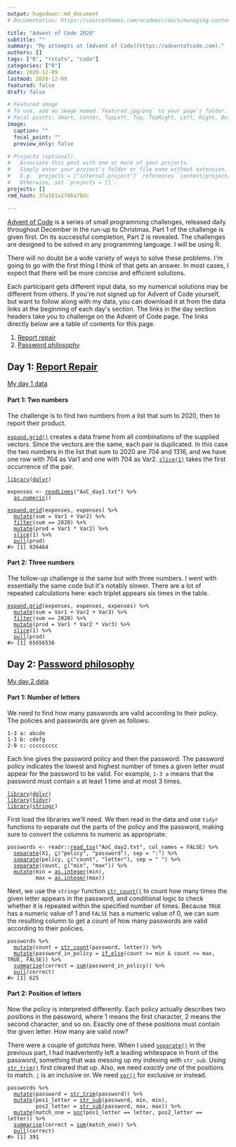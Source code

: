 ```yaml
---
output: hugodown::md_document
# Documentation: https://sourcethemes.com/academic/docs/managing-content/

title: "Advent of Code 2020"
subtitle: ""
summary: "My attempts at [Advent of Code](https://adventofcode.com)."
authors: []
tags: ["R", "rstats", "code"]
categories: ["R"]
date: 2020-12-09
lastmod: 2020-12-09
featured: false
draft: false

# Featured image
# To use, add an image named `featured.jpg/png` to your page's folder.
# Focal points: Smart, Center, TopLeft, Top, TopRight, Left, Right, BottomLeft, Bottom, BottomRight.
image:
  caption: ""
  focal_point: ""
  preview_only: false

# Projects (optional).
#   Associate this post with one or more of your projects.
#   Simply enter your project's folder or file name without extension.
#   E.g. `projects = ["internal-project"]` references `content/project/deep-learning/index.md`.
#   Otherwise, set `projects = []`.
projects: []
rmd_hash: 37a161a2706a70dc

---
```


[Advent of Code](https://adventofcode.com) is a series of small programming challenges, released daily throughout December in the run-up to Christmas. Part 1 of the challenge is given first. On its successful completion, Part 2 is revealed. The challenges are designed to be solved in any programming language. I will be using R.

There will no doubt be a wide variety of ways to solve these problems. I'm going to go with the first thing I think of that gets an answer. In most cases, I expect that there will be more concise and efficient solutions.

Each participant gets different input data, so my numerical solutions may be different from others. If you're not signed up for Advent of Code yourself, but want to follow along with my data, you can download it at from the data links at the beginning of each day's section. The links in the day section headers take you to challenge on the Advent of Code page. The links directly below are a table of contents for this page.

1.  <a href="#day1">Report repair</a>
2.  <a href="#day2">Password philosophy</a>

<p>
<a id='day1'></a>
</p>

Day 1: [Report Repair](https://adventofcode.com/2020/day/1)
-----------------------------------------------------------

[My day 1 data](https://ellakaye.rbind.io/post/advent-of-code-2020/AoC_day1.txt)

#### Part 1: Two numbers

The challenge is to find two numbers from a list that sum to 2020, then to report their product.

[`expand.grid()`](https://rdrr.io/r/base/expand.grid.html) creates a data frame from all combinations of the supplied vectors. Since the vectors are the same, each pair is duplicated. In this case the two numbers in the list that sum to 2020 are 704 and 1316, and we have one row with 704 as Var1 and one with 704 as Var2. [`slice(1)`](https://dplyr.tidyverse.org/reference/slice.html) takes the first occurrence of the pair.

<div class="highlight">

<pre class='chroma'><code class='language-r' data-lang='r'><span class='nf'><a href='https://rdrr.io/r/base/library.html'>library</a></span>(<span class='k'><a href='https://dplyr.tidyverse.org'>dplyr</a></span>)

<span class='k'>expenses</span> <span class='o'>&lt;-</span> <span class='nf'><a href='https://rdrr.io/r/base/readLines.html'>readLines</a></span>(<span class='s'>"AoC_day1.txt"</span>) <span class='o'>%&gt;%</span>
  <span class='nf'><a href='https://rdrr.io/r/base/numeric.html'>as.numeric</a></span>()

<span class='nf'><a href='https://rdrr.io/r/base/expand.grid.html'>expand.grid</a></span>(<span class='k'>expenses</span>, <span class='k'>expenses</span>) <span class='o'>%&gt;%</span> 
  <span class='nf'><a href='https://dplyr.tidyverse.org/reference/mutate.html'>mutate</a></span>(sum = <span class='k'>Var1</span> <span class='o'>+</span> <span class='k'>Var2</span>) <span class='o'>%&gt;%</span>
  <span class='nf'><a href='https://dplyr.tidyverse.org/reference/filter.html'>filter</a></span>(<span class='k'>sum</span> <span class='o'>==</span> <span class='m'>2020</span>) <span class='o'>%&gt;%</span>
  <span class='nf'><a href='https://dplyr.tidyverse.org/reference/mutate.html'>mutate</a></span>(prod = <span class='k'>Var1</span> <span class='o'>*</span> <span class='k'>Var2</span>) <span class='o'>%&gt;%</span>
  <span class='nf'><a href='https://dplyr.tidyverse.org/reference/slice.html'>slice</a></span>(<span class='m'>1</span>) <span class='o'>%&gt;%</span>
  <span class='nf'><a href='https://dplyr.tidyverse.org/reference/pull.html'>pull</a></span>(<span class='k'>prod</span>)
<span class='c'>#&gt; [1] 926464</span></code></pre>

</div>

#### Part 2: Three numbers

The follow-up challenge is the same but with three numbers. I went with essentially the same code but it's notably slower. There are a lot of repeated calculations here: each triplet appears six times in the table.

<div class="highlight">

<pre class='chroma'><code class='language-r' data-lang='r'><span class='nf'><a href='https://rdrr.io/r/base/expand.grid.html'>expand.grid</a></span>(<span class='k'>expenses</span>, <span class='k'>expenses</span>, <span class='k'>expenses</span>) <span class='o'>%&gt;%</span> 
  <span class='nf'><a href='https://dplyr.tidyverse.org/reference/mutate.html'>mutate</a></span>(sum = <span class='k'>Var1</span> <span class='o'>+</span> <span class='k'>Var2</span> <span class='o'>+</span> <span class='k'>Var3</span>) <span class='o'>%&gt;%</span>
  <span class='nf'><a href='https://dplyr.tidyverse.org/reference/filter.html'>filter</a></span>(<span class='k'>sum</span> <span class='o'>==</span> <span class='m'>2020</span>) <span class='o'>%&gt;%</span>
  <span class='nf'><a href='https://dplyr.tidyverse.org/reference/mutate.html'>mutate</a></span>(prod = <span class='k'>Var1</span> <span class='o'>*</span> <span class='k'>Var2</span> <span class='o'>*</span> <span class='k'>Var3</span>) <span class='o'>%&gt;%</span>
  <span class='nf'><a href='https://dplyr.tidyverse.org/reference/slice.html'>slice</a></span>(<span class='m'>1</span>) <span class='o'>%&gt;%</span>
  <span class='nf'><a href='https://dplyr.tidyverse.org/reference/pull.html'>pull</a></span>(<span class='k'>prod</span>)
<span class='c'>#&gt; [1] 65656536</span></code></pre>

</div>

<p>
<a id='day2'></a>
</p>

Day 2: [Password philosophy](https://adventofcode.com/2020/day/2)
-----------------------------------------------------------------

[My day 2 data](https://ellakaye.rbind.io/post/advent-of-code-2020/AoC_day2.txt)

#### Part 1: Number of letters

We need to find how many passwords are valid according to their policy. The policies and passwords are given as follows:

    1-3 a: abcde
    1-3 b: cdefg
    2-9 c: ccccccccc

Each line gives the password policy and then the password. The password policy indicates the lowest and highest number of times a given letter must appear for the password to be valid. For example, `1-3 a` means that the password must contain `a` at least 1 time and at most 3 times.

<div class="highlight">

<pre class='chroma'><code class='language-r' data-lang='r'><span class='nf'><a href='https://rdrr.io/r/base/library.html'>library</a></span>(<span class='k'><a href='https://dplyr.tidyverse.org'>dplyr</a></span>)
<span class='nf'><a href='https://rdrr.io/r/base/library.html'>library</a></span>(<span class='k'><a href='https://tidyr.tidyverse.org'>tidyr</a></span>)
<span class='nf'><a href='https://rdrr.io/r/base/library.html'>library</a></span>(<span class='k'><a href='http://stringr.tidyverse.org'>stringr</a></span>)</code></pre>

</div>

First load the libraries we'll need. We then read in the data and use `tidyr` functions to separate out the parts of the policy and the password, making sure to convert the columns to numeric as appropriate:

<div class="highlight">

<pre class='chroma'><code class='language-r' data-lang='r'><span class='k'>passwords</span> <span class='o'>&lt;-</span> <span class='k'>readr</span>::<span class='nf'><a href='https://readr.tidyverse.org/reference/read_delim.html'>read_tsv</a></span>(<span class='s'>"AoC_day2.txt"</span>, col_names = <span class='kc'>FALSE</span>) <span class='o'>%&gt;%</span>
  <span class='nf'><a href='https://tidyr.tidyverse.org/reference/separate.html'>separate</a></span>(<span class='k'>X1</span>, <span class='nf'><a href='https://rdrr.io/r/base/c.html'>c</a></span>(<span class='s'>"policy"</span>, <span class='s'>"password"</span>), sep = <span class='s'>":"</span>) <span class='o'>%&gt;%</span>
  <span class='nf'><a href='https://tidyr.tidyverse.org/reference/separate.html'>separate</a></span>(<span class='k'>policy</span>, <span class='nf'><a href='https://rdrr.io/r/base/c.html'>c</a></span>(<span class='s'>"count"</span>, <span class='s'>"letter"</span>), sep = <span class='s'>" "</span>) <span class='o'>%&gt;%</span>
  <span class='nf'><a href='https://tidyr.tidyverse.org/reference/separate.html'>separate</a></span>(<span class='k'>count</span>, <span class='nf'><a href='https://rdrr.io/r/base/c.html'>c</a></span>(<span class='s'>"min"</span>, <span class='s'>"max"</span>)) <span class='o'>%&gt;%</span>
  <span class='nf'><a href='https://dplyr.tidyverse.org/reference/mutate.html'>mutate</a></span>(min = <span class='nf'><a href='https://rdrr.io/r/base/integer.html'>as.integer</a></span>(<span class='k'>min</span>),
         max = <span class='nf'><a href='https://rdrr.io/r/base/integer.html'>as.integer</a></span>(<span class='k'>max</span>))</code></pre>

</div>

Next, we use the `stringr` function [`str_count()`](https://stringr.tidyverse.org/reference/str_count.html) to count how many times the given letter appears in the password, and conditional logic to check whether it is repeated within the specified number of times. Because `TRUE` has a numeric value of 1 and `FALSE` has a numeric value of 0, we can sum the resulting column to get a count of how many passwords are valid according to their policies.

<div class="highlight">

<pre class='chroma'><code class='language-r' data-lang='r'><span class='k'>passwords</span> <span class='o'>%&gt;%</span>
  <span class='nf'><a href='https://dplyr.tidyverse.org/reference/mutate.html'>mutate</a></span>(count = <span class='nf'><a href='https://stringr.tidyverse.org/reference/str_count.html'>str_count</a></span>(<span class='k'>password</span>, <span class='k'>letter</span>)) <span class='o'>%&gt;%</span>
  <span class='nf'><a href='https://dplyr.tidyverse.org/reference/mutate.html'>mutate</a></span>(password_in_policy = <span class='nf'><a href='https://dplyr.tidyverse.org/reference/if_else.html'>if_else</a></span>(<span class='k'>count</span> <span class='o'>&gt;=</span> <span class='k'>min</span> <span class='o'>&amp;</span> <span class='k'>count</span> <span class='o'>&lt;=</span> <span class='k'>max</span>, <span class='kc'>TRUE</span>, <span class='kc'>FALSE</span>)) <span class='o'>%&gt;%</span>
  <span class='nf'><a href='https://dplyr.tidyverse.org/reference/summarise.html'>summarise</a></span>(correct = <span class='nf'><a href='https://rdrr.io/r/base/sum.html'>sum</a></span>(<span class='k'>password_in_policy</span>)) <span class='o'>%&gt;%</span>
  <span class='nf'><a href='https://dplyr.tidyverse.org/reference/pull.html'>pull</a></span>(<span class='k'>correct</span>)
<span class='c'>#&gt; [1] 625</span></code></pre>

</div>

#### Part 2: Position of letters

Now the policy is interpreted differently. Each policy actually describes two positions in the password, where 1 means the first character, 2 means the second character, and so on. Exactly one of these positions must contain the given letter. How many are valid now?

There were a couple of *gotchas* here. When I used [`separate()`](https://tidyr.tidyverse.org/reference/separate.html) in the previous part, I had inadvertently left a leading whitespace in front of the password, something that was messing up my indexing with `str_sub`. Using [`str_trim()`](https://stringr.tidyverse.org/reference/str_trim.html) first cleared that up. Also, we need *exactly one* of the positions to match. [`|`](https://rdrr.io/r/base/Logic.html) is an inclusive or. We need [`xor()`](https://rdrr.io/r/base/Logic.html) for exclusive or instead.

<div class="highlight">

<pre class='chroma'><code class='language-r' data-lang='r'><span class='k'>passwords</span> <span class='o'>%&gt;%</span>
  <span class='nf'><a href='https://dplyr.tidyverse.org/reference/mutate.html'>mutate</a></span>(password = <span class='nf'><a href='https://stringr.tidyverse.org/reference/str_trim.html'>str_trim</a></span>(<span class='k'>password</span>)) <span class='o'>%&gt;%</span>
  <span class='nf'><a href='https://dplyr.tidyverse.org/reference/mutate.html'>mutate</a></span>(pos1_letter = <span class='nf'><a href='https://stringr.tidyverse.org/reference/str_sub.html'>str_sub</a></span>(<span class='k'>password</span>, <span class='k'>min</span>, <span class='k'>min</span>),
         pos2_letter = <span class='nf'><a href='https://stringr.tidyverse.org/reference/str_sub.html'>str_sub</a></span>(<span class='k'>password</span>, <span class='k'>max</span>, <span class='k'>max</span>)) <span class='o'>%&gt;%</span>
  <span class='nf'><a href='https://dplyr.tidyverse.org/reference/mutate.html'>mutate</a></span>(match_one = <span class='nf'><a href='https://rdrr.io/r/base/Logic.html'>xor</a></span>(<span class='k'>pos1_letter</span> <span class='o'>==</span> <span class='k'>letter</span>, <span class='k'>pos2_letter</span> <span class='o'>==</span> <span class='k'>letter</span>)) <span class='o'>%&gt;%</span>
  <span class='nf'><a href='https://dplyr.tidyverse.org/reference/summarise.html'>summarise</a></span>(correct = <span class='nf'><a href='https://rdrr.io/r/base/sum.html'>sum</a></span>(<span class='k'>match_one</span>)) <span class='o'>%&gt;%</span>
  <span class='nf'><a href='https://dplyr.tidyverse.org/reference/pull.html'>pull</a></span>(<span class='k'>correct</span>) 
<span class='c'>#&gt; [1] 391</span></code></pre>

</div>

<p>
<a id='day3'></a>
</p>

